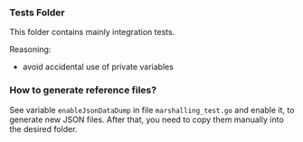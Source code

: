 
### Tests Folder

This folder contains mainly integration tests.

Reasoning:
- avoid accidental use of private variables

### How to generate reference files?

See variable `enableJsonDataDump` in file `marshalling_test.go` and enable it,
to generate new JSON files. After that, you need to copy them manually into the desired folder.